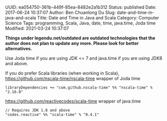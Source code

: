 UUID: ea054750-361b-449f-85ea-8482e2a1b312
Status: published
Date: 2017-06-24 10:37:07
Author: Ben Chuanlong Du
Slug: date-and-time-in-java-and-scala
Title: Date and Time in Java and Scala
Category: Computer Science
Tags: programming, Scala, Java, date, time, java.time, Joda time
Modified: 2021-03-24 10:37:07

**Things under legendu.net/outdated are outdated technologies that the author does not plan to update any more. Please look for better alternatives.**

Use Joda time if you are using JDK <= 7
and java.time if you are using JDK8 and above.

If you do prefer Scala libraries (when working in Scala),
https://github.com/nscala-time/nscala-time wrapper of Joda time

    libraryDependencies += "com.github.nscala-time" %% "nscala-time" % "2.16.0"


https://github.com/reactivecodes/scala-time
wrapper of java.time

    // Requires JDK 1.8 and above
    "codes.reactive" %% "scala-time" % "0.4.1"
